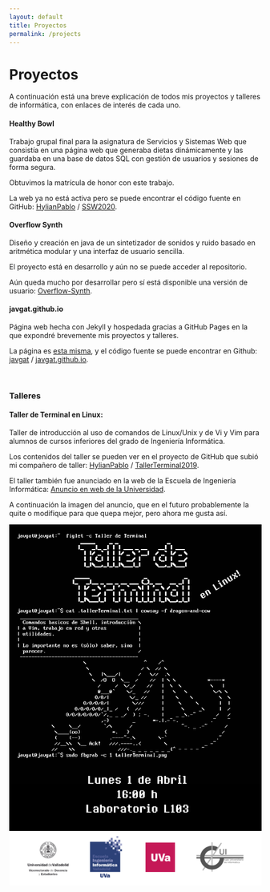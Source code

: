 ```yaml
---
layout: default
title: Proyectos
permalink: /projects
---
```

# Proyectos

A continuación está una breve explicación de todos mis proyectos y talleres de informática, con enlaces de interés de cada uno.

#### Healthy Bowl

Trabajo grupal final para la asignatura de Servicios y Sistemas Web
que consistía en una página web que generaba dietas dinámicamente
y las guardaba en una base de datos SQL con gestión de usuarios y
sesiones de forma segura.

Obtuvimos la matrícula de honor con este trabajo.

La web ya no está activa pero se puede encontrar el código fuente en GitHub:
[HylianPablo][hylp-github-prof] / [SSW2020][repo-SSW2020].

#### Overflow Synth

Diseño y creación en java de un sintetizador de sonidos y ruido basado en aritmética modular y una interfaz de usuario sencilla.

El proyecto está en desarrollo y aún no se puede acceder al repositorio.

Aún queda mucho por desarrollar pero sí está disponible una versión de usuario:
[Overflow-Synth](/downloads/overflow-synth-latest.jar).

#### javgat.github.io

Página web hecha con Jekyll y hospedada gracias a GitHub Pages en la que
expondré brevemente mis proyectos y talleres.

La página es [esta misma](https://javgat.github.io), y el código fuente
se puede encontrar en Github:
[javgat][javgat-github-prof] / [javgat.github.io][github-web-repo].

<br />

### Talleres

#### Taller de Terminal en Linux:

Taller de introducción al uso de comandos de Linux/Unix y de Vi y Vim para
alumnos de cursos inferiores del grado de Ingeniería Informática.

Los contenidos del taller se pueden ver en el proyecto de GitHub
que subió mi compañero de taller:
[HylianPablo][hylp-github-prof] / [TallerTerminal2019][tall-terminal-repo].

El taller también fue anunciado en la web de la Escuela de Ingeniería
Informática: [Anuncio en web de la Universidad][tall-terminal-inf].

A continuación la imagen del anuncio, que en el futuro probablemente la quite
o modifique para que quepa mejor, pero ahora me gusta así.

<img src="/img/tallerTerminal.png" alt="Imagen de anuncio de taller" width="600"/>


[repo-SSW2020]: https://github.com/HylianPablo/SSW2020
[hylp-github-prof]: https://github.com/HylianPablo
[javgat-github-prof]: https://github.com/javgat
[github-web-repo]: https://github.com/javgat/javgat.github.io
[tall-terminal-inf]: https://inf.uva.es/2019/03/28/taller-de-terminal-en-linux/
[tall-terminal-repo]: https://github.com/HylianPablo/TallerTerminal2019
